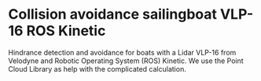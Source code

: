 # Collision avoidance sailingboat VLP-16 ROS Kinetic
Hindrance detection and avoidance for boats with a Lidar VLP-16 from Velodyne and Robotic Operating System (ROS) Kinetic. We use the Point Cloud Library as help with the complicated calculation.
